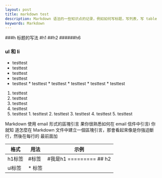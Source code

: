 ```yaml
---
layout: post
title: markdown test
description: Markdown 语法的一些知识点的记录，例如如何写标题，写列表，写 table 等。
keywords: Markdown
---
```

###h 标题的写法
        #h1
        ##h2
        ######h6
### ul 和 li
* testtest
* testtest
* testtest
* testtest
* testtest
        * testtest
        * testtest
        * testtest
        * testtest
        * testtest
1. testtest
2. testtest
3. testtest
4. testtest
5. testtest
        1. testtest
        2. testtest
        3. testtest
        4. testtest
        5. testtest
<table>
  <tbody>
    <tr>
      <th>格式</th>
      <th>用法</th>
      <th>示例</th>
    </tr>
  </tbody>
  <tbody>
    <tr>
      <td>h1标签</hd>
      <td>    #标签</td>
      <td>#我是h1
          =========
          ## h2
      </td>
    </tr>
    <tr>
      <td>ul标签</hd>
      <td>    * 标签</td>
      <td>  </td>
    </tr>
  </tbody>
Markdown 使用 email 形式的區塊引言
果你很熟悉如何在 email 信件中引言i
你就知
道怎麼在 Markdown 文件中建立一個區塊引言，那會看起來像是你強迫斷行，然後在每行的
最前面加
</table>
